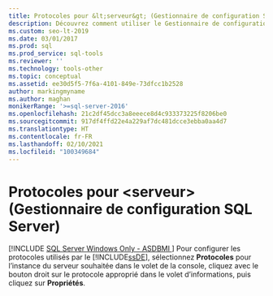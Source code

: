 ```yaml
---
title: Protocoles pour &lt;serveur&gt; (Gestionnaire de configuration SQL Server)
description: Découvrez comment utiliser le Gestionnaire de configuration SQL Server pour configurer les protocoles utilisés par le Moteur de base de données.
ms.custom: seo-lt-2019
ms.date: 03/01/2017
ms.prod: sql
ms.prod_service: sql-tools
ms.reviewer: ''
ms.technology: tools-other
ms.topic: conceptual
ms.assetid: ee30d5f5-7f6a-4101-849e-73dfcc1b2528
author: markingmyname
ms.author: maghan
monikerRange: '>=sql-server-2016'
ms.openlocfilehash: 21c2df45dcc3a8eeece8d4c933373225f8206be0
ms.sourcegitcommit: 917df4ffd22e4a229af7dc481dcce3ebba0aa4d7
ms.translationtype: HT
ms.contentlocale: fr-FR
ms.lasthandoff: 02/10/2021
ms.locfileid: "100349684"
---
```

# <a name="protocols-for-ltservergt-sql-server-configuration-manager"></a>Protocoles pour &lt;serveur&gt; (Gestionnaire de configuration SQL Server)
[!INCLUDE [SQL Server Windows Only - ASDBMI ](../../includes/applies-to-version/sql-windows-only-asdbmi.md)]
  Pour configurer les protocoles utilisés par le [!INCLUDE[ssDE](../../includes/ssde-md.md)], sélectionnez **Protocoles** pour l’instance du serveur souhaitée dans le volet de la console, cliquez avec le bouton droit sur le protocole approprié dans le volet d’informations, puis cliquez sur **Propriétés**.  
  
  
